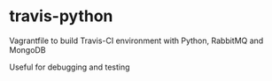 # travis-python
Vagrantfile to build Travis-CI environment with Python, RabbitMQ and MongoDB

Useful for debugging and testing

